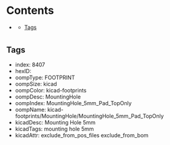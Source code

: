 



Contents
========

* [](#)
	* [Tags](#tags)

# 

## Tags

- index: 8407
- hexID: 
- oompType: FOOTPRINT
- oompSize: kicad
- oompColor: kicad-footprints
- oompDesc: MountingHole
- oompIndex: MountingHole_5mm_Pad_TopOnly
- oompName: kicad-footprints/MountingHole/MountingHole_5mm_Pad_TopOnly
- kicadDesc: Mounting Hole 5mm
- kicadTags: mounting hole 5mm
- kicadAttr: exclude_from_pos_files exclude_from_bom
